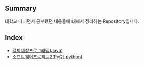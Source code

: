 ## Summary

대학교 다니면서 공부했던 내용들에 대해서 정리하는 Repository입니다.

## Index

- [객체지향프로그래밍(Java)](grade-1/semester-2/OOP_Java/README.md)
- [소프트웨어프로젝트2(PyQt-python)](grade-1/semester-2/SoftwareProject2_PyQt-python/README.md)
